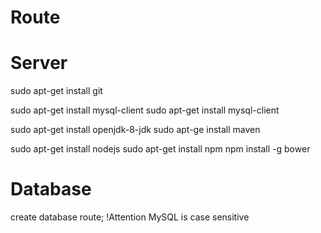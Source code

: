 # Route

# Server
sudo apt-get install git

sudo apt-get install mysql-client
sudo apt-get install mysql-client

sudo apt-get install openjdk-8-jdk
sudo apt-ge install maven

sudo apt-get install nodejs
sudo apt-get install npm
npm install -g bower

# Database
create database route; !Attention MySQL is case sensitive